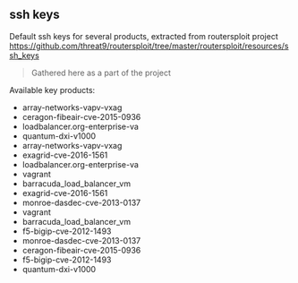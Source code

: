## ssh keys
Default ssh keys for several products, extracted from routersploit project https://github.com/threat9/routersploit/tree/master/routersploit/resources/ssh_keys 

> Gathered here as a part of the project


Available key products:

  - array-networks-vapv-vxag
  - ceragon-fibeair-cve-2015-0936
  - loadbalancer.org-enterprise-va
  - quantum-dxi-v1000
  - array-networks-vapv-vxag
  - exagrid-cve-2016-1561
  - loadbalancer.org-enterprise-va
  - vagrant
  - barracuda_load_balancer_vm
  - exagrid-cve-2016-1561
  - monroe-dasdec-cve-2013-0137
  - vagrant
  - barracuda_load_balancer_vm
  - f5-bigip-cve-2012-1493
  - monroe-dasdec-cve-2013-0137
  - ceragon-fibeair-cve-2015-0936
  - f5-bigip-cve-2012-1493
  - quantum-dxi-v1000

